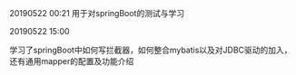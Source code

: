 20190522 00:21 用于对springBoot的测试与学习

20190522 15:00

学习了springBoot中如何写拦截器，如何整合mybatis以及对JDBC驱动的加入，
还有通用mapper的配置及功能介绍
